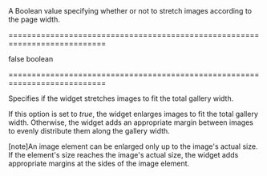 <!--**
/*-------------------------------------------
    Auto-generated file. Do not modify.
-------------------------------------------

**-->
<!--d-->A Boolean value specifying whether or not to stretch images according to the page width.<!--/d-->
===========================================================================
<!--default-->false<!--/default-->
<!--type-->boolean<!--/type-->
===========================================================================

<!--shortDescription-->
Specifies if the widget stretches images to fit the total gallery width.
<!--/shortDescription-->

<!--fullDescription-->
If this option is set to *true*, the widget enlarges images to fit the total gallery width. Otherwise, the widget adds an appropriate margin between images to evenly distribute them along the gallery width.

[note]An image element can be enlarged only up to the image's actual size. If the element's size reaches the image's actual size, the widget adds appropriate margins at the sides of the image element.


<!--/fullDescription-->